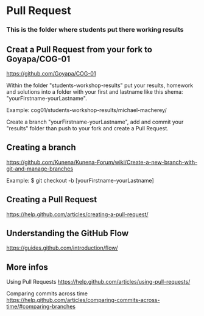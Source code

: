 # Pull Request

### This is the folder where students put there working results

## Creat a Pull Request from your fork to Goyapa/COG-01
https://github.com/Goyapa/COG-01

Within the folder "students-workshop-results" put your results, homework and solutions into a folder with 
your first and lastname like this shema: "yourFirstname-yourLastname".

Example:
cog01/students-workshop-results/michael-macherey/

Create a branch "yourFirstname-yourLastname", add and commit your "results" folder than push to your fork and create a Pull Request.


## Creating a branch
https://github.com/Kunena/Kunena-Forum/wiki/Create-a-new-branch-with-git-and-manage-branches

Example:
$ git checkout -b [yourFirstname-yourLastname]

## Creating a Pull Request
https://help.github.com/articles/creating-a-pull-request/

## Understanding the GitHub Flow
https://guides.github.com/introduction/flow/


## More infos
Using Pull Requests
https://help.github.com/articles/using-pull-requests/

Comparing commits across time
https://help.github.com/articles/comparing-commits-across-time/#comparing-branches